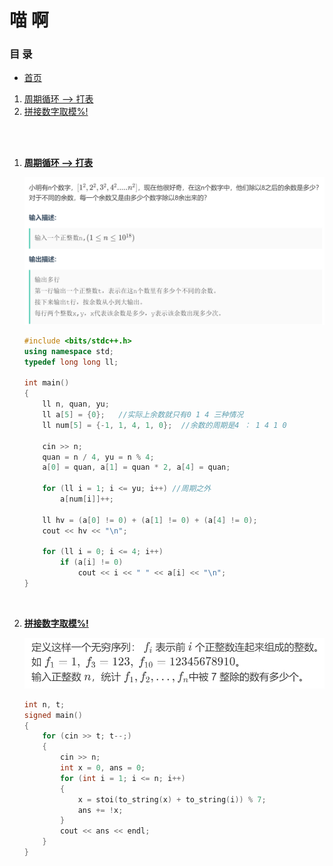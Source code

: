 # 喵 啊

### 目 录

- [首页](../cpp.main.md)

1. [周期循环 --> 打表](#t1)
2. [拼接数字取模%!](#t2)

<br><br>

<a id = "t1"> </a>

1. **[周期循环 --> 打表](https://ac.nowcoder.com/acm/contest/22672/B)**

   ![img](image/miao_1.png)

   ```C++ {.line-numbers}
   #include <bits/stdc++.h>
   using namespace std;
   typedef long long ll;

   int main()
   {
       ll n, quan, yu;
       ll a[5] = {0};   //实际上余数就只有0 1 4 三种情况
       ll num[5] = {-1, 1, 4, 1, 0};  //余数的周期是4 ： 1 4 1 0

       cin >> n;
       quan = n / 4, yu = n % 4;
       a[0] = quan, a[1] = quan * 2, a[4] = quan;

       for (ll i = 1; i <= yu; i++) //周期之外
           a[num[i]]++;

       ll hv = (a[0] != 0) + (a[1] != 0) + (a[4] != 0);
       cout << hv << "\n";

       for (ll i = 0; i <= 4; i++)
           if (a[i] != 0)
               cout << i << " " << a[i] << "\n";
   }
   ```

<br> <a id = "t2"> </a>

2. **[拼接数字取模%!](https://ac.nowcoder.com/acm/contest/23846/D)**

   ![img](image/miao_2.png)

   ```C++ {.line-numbers}
   int n, t;
   signed main()
   {
       for (cin >> t; t--;)
       {
           cin >> n;
           int x = 0, ans = 0;
           for (int i = 1; i <= n; i++)
           {
               x = stoi(to_string(x) + to_string(i)) % 7;
               ans += !x;
           }
           cout << ans << endl;
       }
   }
   ```
